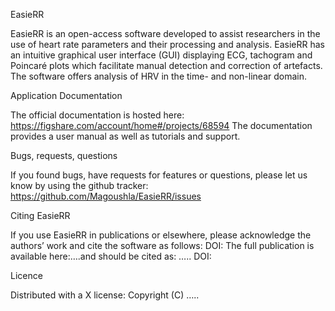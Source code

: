 
EasieRR 

EasieRR is an open-access software developed to assist researchers in the use of heart rate parameters and their processing and analysis. 
EasieRR has an intuitive graphical user interface (GUI) displaying ECG, tachogram and Poincaré plots which facilitate manual detection and correction of artefacts.
The software offers analysis of HRV in the time- and non-linear domain.

Application Documentation

The official documentation is hosted here: https://figshare.com/account/home#/projects/68594
The documentation provides a user manual as well as tutorials and support.

Bugs, requests, questions

If you found bugs, have requests for features or questions, please let us know by using the github tracker: https://github.com/Magoushla/EasieRR/issues

Citing EasieRR

If you use EasieRR in publications or elsewhere, please acknowledge the authors’ work and cite the software as follows: DOI:
The full publication is available here:….and should be cited as: ….. DOI:

Licence

Distributed with a X license:
Copyright (C) …..
